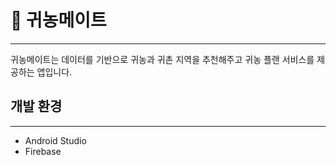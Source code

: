 # 🌱 귀농메이트

---

귀농메이트는 데이터를 기반으로 귀농과 귀촌 지역을 추천해주고 귀농 플랜 서비스를 제공하는  앱입니다. 

## 개발 환경

---

- Android Studio
- Firebase
